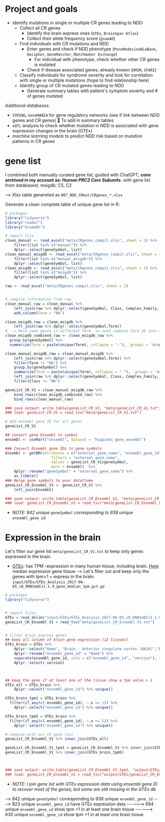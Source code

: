 # Project and goals 

- Identify mutations in single or multiple CR genes leading to NDD:
    - Collect all CR genes
        - Identify the brain express ones (`GTEx`, `BrainSpan Atlas`)
        - Collect their allele frequency score (`gnomAD`)
    - Find individuals with CR mutations and NDD
        - Enter genes and check if NDD phenotype (`PennMedecineBioBank`, `Decipher`, `GeneMatcher`, `Matchmaker Exchange`)
            - For individual with phenotype, check whether other CR genes is mutated
        - Check if disease associated genes; already known (`OMIM`, `SFARI`)
    - Classify individuals for syndrome severity and look for correlation with single or multiple mutations (hope to find relationship here)
    - Identify group of CR mutated genes leading to NDD
        - Generate summary tables with patient's symptom severity and # of genes mutated

*Additional databases*:
- `STRING`, `GeneMANIA` for gene regulatory networks (see if link between NDD genes and CR genes)  To add in summary tables
- `eQTL` analysis to check whether mutation in NDD is associated with gene expression changes in the brain (GTEx)
- *machine learning models* to predict NDD risk based on mutation patterns in CR genes




# gene list

I combined both manually curated gene list; guided with ChatGPT; **conv archived in my account as: *Human PRC2 Core Subunits*.** with gene list from databasesl; msigdb; C5, C2

--> Xlsx table genereted as `007_NDD_CRmut/CRgenes_*.xlsx`

Generate a clean complete table of unique gene list in R:



```R
# packages
library("tidyverse")
library("readxl")
library("biomaRt")

# import file
clean_manual <- read_excel("meta/CRgenes_compil.xlsx", sheet = 1) %>%
    filter(list %in% c("manual")) %>%
    dplyr::select(geneSymbol, list)
clean_manual_msigdb <- read_excel("meta/CRgenes_compil.xlsx", sheet = 1) %>%
    filter(list %in% c("manual_msigdb")) %>%
    dplyr::select(geneSymbol, list)
clean_msigdb <- read_excel("meta/CRgenes_compil.xlsx", sheet = 1) %>%
    filter(list %in% c("msigdb")) %>%
    dplyr::select(geneSymbol, list)

raw <- read_excel("meta/CRgenes_compil.xlsx", sheet = 2)


# compile information from raw
clean_manual_raw = clean_manual %>%
    left_join(raw %>% dplyr::select(geneSymbol, Class, Complex_Family, Type, ProteinFunction)) %>%
    add_column(Term = "NA")

clean_msigdb_raw = clean_msigdb %>%
    left_join(raw %>% dplyr::select(geneSymbol,Term))
# --> Here same genes in different Term, so need combine Term ID into the same value!
clean_msigdb_combined_raw <- clean_msigdb_raw %>%
  group_by(geneSymbol) %>%
  summarize(Term = paste(unique(Term), collapse = "-"), .groups = 'drop')

clean_manual_msigdb_raw = clean_manual_msigdb %>%
    left_join(raw %>% dplyr::select(geneSymbol,Term)) %>%
    filter(Term != "NA") %>%
    group_by(geneSymbol) %>%
    summarize(Term = paste(unique(Term), collapse = "-"), .groups = 'drop') %>%
    left_join(raw %>% dplyr::select(geneSymbol, Class, Complex_Family, Type, ProteinFunction)) %>%
    filter(Class != "NA")

geneList_CR_V1 = clean_manual_msigdb_raw %>%
    bind_rows(clean_msigdb_combined_raw) %>%
    bind_rows(clean_manual_raw)

### save output: write.table(geneList_CR_V1, "meta/geneList_CR_V1.txt", sep = "\t", row.names = FALSE, col.names = TRUE, quote = FALSE)
### load: geneList_CR_V1 = read_tsv("meta/geneList_CR_V1.txt")

# Add ensembl gene ID for all genes
geneList_CR_V1

## convert gene Ensembl to symbol 
ensembl <- useMart("ensembl", dataset = "hsapiens_gene_ensembl")

### Convert Ensembl gene IDs to gene symbols
Ensembl <- getBM(attributes = c("external_gene_name", "ensembl_gene_id"),
                     filters = "external_gene_name",
                     values = geneList_CR_V1$geneSymbol,
                     mart = ensembl)  %>%
    dplyr::rename("geneSymbol" = "external_gene_name") %>%
    as_tibble()
### Merge gene symbols to your dataframe
geneList_CR_Ensembl_V1 <- geneList_CR_V1 %>%
    left_join(Ensembl)

### save output: write.table(geneList_CR_Ensembl_V1, "meta/geneList_CR_Ensembl_V1.txt", sep = "\t", row.names = FALSE, col.names = TRUE, quote = FALSE)
### load: geneList_CR_Ensembl_V1 = read_tsv("meta/geneList_CR_Ensembl_V1.txt")
```

- *NOTE: 842 unique `geneSymbol` corresponding to 938 unique `ensembl_gene_id`*

# Expression in the brain

Let's filter our gene list `meta/geneList_CR_V1.txt` to keep only genes expressed in the brain.
- [GTEx](https://www.gtexportal.org/home): has TPM -expression in many human tissue, including brain. [Here](https://www.gtexportal.org/home/downloads/adult-gtex/bulk_tissue_expression) median expression gene tissue --> Let's filter out and keep only the genes with tpm>1 = express in the brain: `input/GTEx/GTEx_Analysis_2017-06-05_v8_RNASeQCv1.1.9_gene_median_tpm.gct.gz`



```R
# packages
library("tidyverse")


# import files
GTEx = read_delim("input/GTEx/GTEx_Analysis_2017-06-05_v8_RNASeQCv1.1.9_gene_median_tpm.gct", delim = "\t", escape_double = FALSE, trim_ws = TRUE)
geneList_CR_Ensembl_V1 = read_tsv("meta/geneList_CR_Ensembl_V1.txt")


# filter brain express genes
## keep all column of brain gene expression (12 tissues)
GTEx_brain = GTEx %>%
    dplyr::select("Name", "Brain - Anterior cingulate cortex (BA24)","Brain - Caudate (basal ganglia)","Brain - Cerebellar Hemisphere","Brain - Cerebellum",	"Brain - Cortex","Brain - Frontal Cortex (BA9)","Brain - Hippocampus","Brain - Hypothalamus","Brain - Nucleus accumbens (basal ganglia)","Brain - Putamen (basal ganglia)","Brain - Spinal cord (cervical c-1)","Brain - Substantia nigra") %>%
    dplyr::rename("ensembl_gene_id" = "Name") %>%
    separate(ensembl_gene_id, into = c("ensembl_gene_id", "version"), sep = "\\.") %>%
    dplyr::select(-version)



## keep the gene if at least one of the tissue show a tpm value > 1
GTEx_all = GTEx_brain %>%
    dplyr::select("ensembl_gene_id") %>% unique()

GTEx_brain_tpm1 = GTEx_brain %>%
  filter(if_any(c(-ensembl_gene_id), ~.x >= 1)) %>%
    dplyr::select("ensembl_gene_id") %>% unique()

GTEx_brain_tpm5 = GTEx_brain %>%
  filter(if_any(c(-ensembl_gene_id), ~.x >= 5)) %>%
    dplyr::select("ensembl_gene_id") %>% unique()

# combine with our CR gene list
geneList_CR_Ensembl_V1 %>% inner_join(GTEx_all)

geneList_CR_Ensembl_V1_tpm1 = geneList_CR_Ensembl_V1 %>% inner_join(GTEx_brain_tpm1)
geneList_CR_Ensembl_V1 %>% inner_join(GTEx_brain_tpm5)



### save output: write.table(geneList_CR_Ensembl_V1_tpm1, "output/GTEx/geneList_CR_Ensembl_V1_tpm1.txt", sep = "\t", row.names = FALSE, col.names = TRUE, quote = FALSE)
### load: geneList_CR_Ensembl_V1 = read_tsv("output/GTEx/geneList_CR_Ensembl_V1_tpm1.txt")


```

- *NOTE: I join gene lsit with GTEx expression data using ensembl gene ID to recover most of the genes; but some are still missing in the GTEx db*


--> 842 unique `geneSymbol` corresponding to 938 unique `ensembl_gene_id`
----> 823 unique `ensembl_gene_id` have GTEx expression data
------> 694 unique `ensembl_gene_id` show tpm >1 in at least one brain tissue
------> 630 unique `ensembl_gene_id` show tpm >1 in at least one brain tissue




